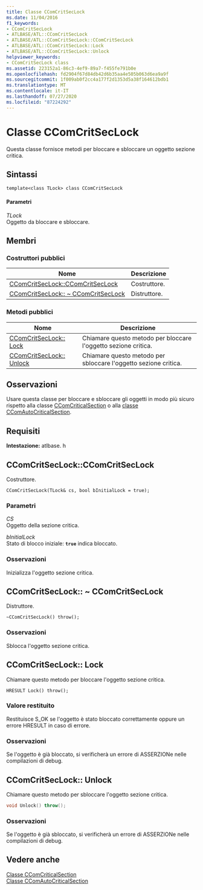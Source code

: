 ```yaml
---
title: Classe CComCritSecLock
ms.date: 11/04/2016
f1_keywords:
- CComCritSecLock
- ATLBASE/ATL::CComCritSecLock
- ATLBASE/ATL::CComCritSecLock::CComCritSecLock
- ATLBASE/ATL::CComCritSecLock::Lock
- ATLBASE/ATL::CComCritSecLock::Unlock
helpviewer_keywords:
- CComCritSecLock class
ms.assetid: 223152a1-86c3-4ef9-89a7-f455fe791b0e
ms.openlocfilehash: fd2904f67d84db42d6b35aa4e505b063d6ea9a9f
ms.sourcegitcommit: 1f009ab0f2cc4a177f2d1353d5a38f164612bdb1
ms.translationtype: MT
ms.contentlocale: it-IT
ms.lasthandoff: 07/27/2020
ms.locfileid: "87224292"
---
```

# <a name="ccomcritseclock-class"></a>Classe CComCritSecLock

Questa classe fornisce metodi per bloccare e sbloccare un oggetto sezione critica.

## <a name="syntax"></a>Sintassi

```
template<class TLock> class CComCritSecLock
```

#### <a name="parameters"></a>Parametri

*TLock*<br/>
Oggetto da bloccare e sbloccare.

## <a name="members"></a>Membri

### <a name="public-constructors"></a>Costruttori pubblici

|Nome|Descrizione|
|----------|-----------------|
|[CComCritSecLock::CComCritSecLock](#ctor)|Costruttore.|
|[CComCritSecLock:: ~ CComCritSecLock](#dtor)|Distruttore.|

### <a name="public-methods"></a>Metodi pubblici

|Nome|Descrizione|
|----------|-----------------|
|[CComCritSecLock:: Lock](#lock)|Chiamare questo metodo per bloccare l'oggetto sezione critica.|
|[CComCritSecLock:: Unlock](#unlock)|Chiamare questo metodo per sbloccare l'oggetto sezione critica.|

## <a name="remarks"></a>Osservazioni

Usare questa classe per bloccare e sbloccare gli oggetti in modo più sicuro rispetto alla classe [CComCriticalSection](../../atl/reference/ccomcriticalsection-class.md) o alla [classe CComAutoCriticalSection](../../atl/reference/ccomautocriticalsection-class.md).

## <a name="requirements"></a>Requisiti

**Intestazione:** atlbase. h

## <a name="ccomcritseclockccomcritseclock"></a><a name="ctor"></a>CComCritSecLock::CComCritSecLock

Costruttore.

```
CComCritSecLock(TLock& cs, bool bInitialLock = true);
```

### <a name="parameters"></a>Parametri

*CS*<br/>
Oggetto della sezione critica.

*bInitialLock*<br/>
Stato di blocco iniziale: **`true`** indica bloccato.

### <a name="remarks"></a>Osservazioni

Inizializza l'oggetto sezione critica.

## <a name="ccomcritseclockccomcritseclock"></a><a name="dtor"></a>CComCritSecLock:: ~ CComCritSecLock

Distruttore.

```
~CComCritSecLock() throw();
```

### <a name="remarks"></a>Osservazioni

Sblocca l'oggetto sezione critica.

## <a name="ccomcritseclocklock"></a><a name="lock"></a>CComCritSecLock:: Lock

Chiamare questo metodo per bloccare l'oggetto sezione critica.

```
HRESULT Lock() throw();
```

### <a name="return-value"></a>Valore restituito

Restituisce S_OK se l'oggetto è stato bloccato correttamente oppure un errore HRESULT in caso di errore.

### <a name="remarks"></a>Osservazioni

Se l'oggetto è già bloccato, si verificherà un errore di ASSERZIONe nelle compilazioni di debug.

## <a name="ccomcritseclockunlock"></a><a name="unlock"></a>CComCritSecLock:: Unlock

Chiamare questo metodo per sbloccare l'oggetto sezione critica.

```cpp
void Unlock() throw();
```

### <a name="remarks"></a>Osservazioni

Se l'oggetto è già sbloccato, si verificherà un errore di ASSERZIONe nelle compilazioni di debug.

## <a name="see-also"></a>Vedere anche

[Classe CComCriticalSection](../../atl/reference/ccomcriticalsection-class.md)<br/>
[Classe CComAutoCriticalSection](../../atl/reference/ccomautocriticalsection-class.md)

